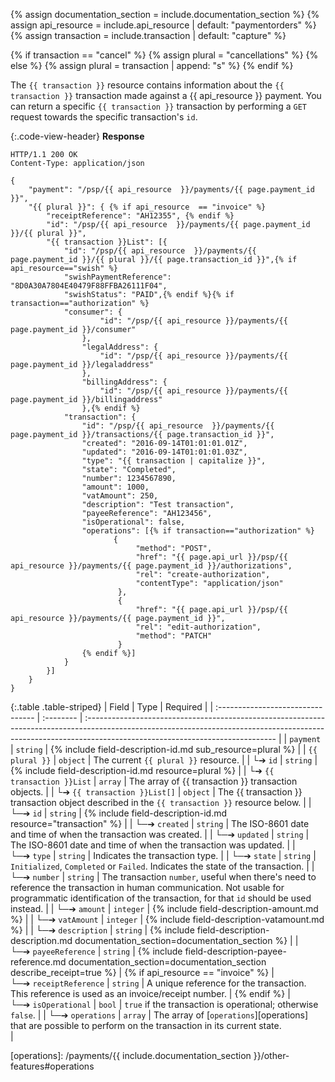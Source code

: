 {% assign documentation_section = include.documentation_section %}
{% assign api_resource = include.api_resource  | default: "paymentorders" %}
{% assign transaction = include.transaction | default: "capture" %}

{% if transaction == "cancel" %}
    {% assign plural = "cancellations" %}
{% else %}
    {% assign plural = transaction | append: "s" %}
{% endif %}

The `{{ transaction }}` resource contains information about the
`{{ transaction }}` transaction made against a {{ api_resource }} payment. You can
return a specific `{{ transaction }}` transaction by performing a `GET` request
towards the specific transaction's `id`.

{:.code-view-header}
**Response**

```http
HTTP/1.1 200 OK
Content-Type: application/json

{
    "payment": "/psp/{{ api_resource  }}/payments/{{ page.payment_id }}",
    "{{ plural }}": { {% if api_resource  == "invoice" %}
        "receiptReference": "AH12355", {% endif %}
        "id": "/psp/{{ api_resource  }}/payments/{{ page.payment_id }}/{{ plural }}",
        "{{ transaction }}List": [{
            "id": "/psp/{{ api_resource  }}/payments/{{ page.payment_id }}/{{ plural }}/{{ page.transaction_id }}",{% if api_resource=="swish" %}
            "swishPaymentReference": "8D0A30A7804E40479F88FFBA26111F04",
            "swishStatus": "PAID",{% endif %}{% if transaction=="authorization" %}
            "consumer": {
                    "id": "/psp/{{ api_resource }}/payments/{{ page.payment_id }}/consumer"
                },
                "legalAddress": {
                    "id": "/psp/{{ api_resource }}/payments/{{ page.payment_id }}/legaladdress"
                },
                "billingAddress": {
                    "id": "/psp/{{ api_resource }}/payments/{{ page.payment_id }}/billingaddress"
                },{% endif %}
            "transaction": {
                "id": "/psp/{{ api_resource  }}/payments/{{ page.payment_id }}/transactions/{{ page.transaction_id }}",
                "created": "2016-09-14T01:01:01.01Z",
                "updated": "2016-09-14T01:01:01.03Z",
                "type": "{{ transaction | capitalize }}",
                "state": "Completed",
                "number": 1234567890,
                "amount": 1000,
                "vatAmount": 250,
                "description": "Test transaction",
                "payeeReference": "AH123456",
                "isOperational": false,
                "operations": [{% if transaction=="authorization" %}
                       {
                            "method": "POST",
                            "href": "{{ page.api_url }}/psp/{{ api_resource }}/payments/{{ page.payment_id }}/authorizations",
                            "rel": "create-authorization",
                            "contentType": "application/json"
                        },
                        {
                            "href": "{{ page.api_url }}/psp/{{ api_resource }}/payments/{{ page.payment_id }}",
                            "rel": "edit-authorization",
                            "method": "PATCH"
                        }
                {% endif %}]
            }
        }]
    }
}
```

{:.table .table-striped}
| Field                             | Type      | Required                                                                                                                                                                                                     |
| :-------------------------------- | :-------- | :----------------------------------------------------------------------------------------------------------------------------------------------------------------------------------------------------------- |
| `payment`                         | `string`  | {% include field-description-id.md sub_resource=plural %}                                                                                                                                                    |
| `{{ plural }}`                    | `object`  | The current `{{ plural }}` resource.                                                                                                                                                                         |
| └➔&nbsp;`id`                      | `string`  | {% include field-description-id.md resource=plural %}                                                                                                                                                        |
| └➔&nbsp;`{{ transaction }}List`   | `array`   | The array of {{ transaction }} transaction objects.                                                                                                                                                          |
| └➔&nbsp;`{{ transaction }}List[]` | `object`  | The {{ transaction }} transaction object described in the `{{ transaction }}` resource below.                                                                                                                |
| └─➔&nbsp;`id`                     | `string`  | {% include field-description-id.md resource="transaction" %}                                                                                                                                                 |
| └─➔&nbsp;`created`                | `string`  | The ISO-8601 date and time of when the transaction was created.                                                                                                                                              |
| └─➔&nbsp;`updated`                | `string`  | The ISO-8601 date and time of when the transaction was updated.                                                                                                                                              |
| └─➔&nbsp;`type`                   | `string`  | Indicates the transaction type.                                                                                                                                                                              |
| └─➔&nbsp;`state`                  | `string`  | `Initialized`, `Completed` or `Failed`. Indicates the state of the transaction.                                                                                                                              |
| └─➔&nbsp;`number`                 | `string`  | The transaction `number`, useful when there's need to reference the transaction in human communication. Not usable for programmatic identification of the transaction, for that `id` should be used instead. |
| └─➔&nbsp;`amount`                 | `integer` | {% include field-description-amount.md %}                                                                                                                                                                    |
| └─➔&nbsp;`vatAmount`              | `integer` | {% include field-description-vatamount.md %}                                                                                                                                                                 |
| └─➔&nbsp;`description`            | `string`  | {% include field-description-description.md documentation_section=documentation_section %}                                                                                                                   |
| └─➔&nbsp;`payeeReference`         | `string`  | {% include field-description-payee-reference.md documentation_section=documentation_section describe_receipt=true %}                                                                                         | {% if api_resource == "invoice" %}
| └─➔&nbsp;`receiptReference`       | `string`  | A unique reference for the transaction. This reference is used as an invoice/receipt number.                                                                                                                 | {% endif %}
| └─➔&nbsp;`isOperational`          | `bool`    | `true` if the transaction is operational; otherwise `false`.                                                                                                                                                 |
| └─➔&nbsp;`operations`             | `array`   | The array of [`operations`][operations] that are possible to perform on the transaction in its current state.      
                                                                                                          |

[operations]: /payments/{{ include.documentation_section }}/other-features#operations
